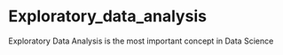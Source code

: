 # Exploratory_data_analysis
Exploratory Data Analysis is the most important concept in Data Science
